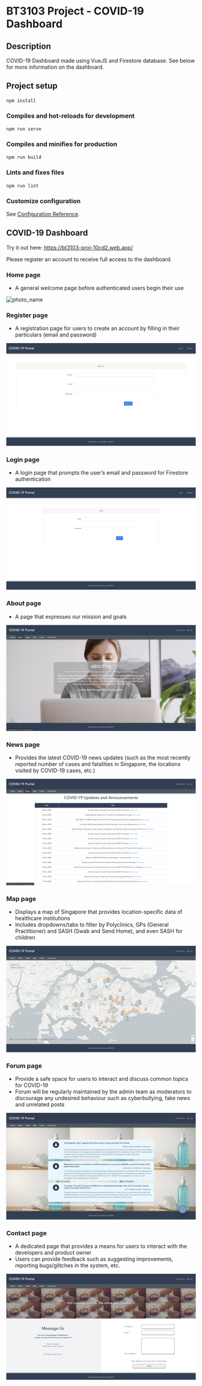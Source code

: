 # BT3103 Project - COVID-19 Dashboard

## Description

COVID-19 Dashboard made using VueJS and Firestore database. See below for more information on the dashboard.

## Project setup

```
npm install
```

### Compiles and hot-reloads for development

```
npm run serve
```

### Compiles and minifies for production

```
npm run build
```

### Lints and fixes files

```
npm run lint
```

### Customize configuration

See [Configuration Reference](https://cli.vuejs.org/config/).

## COVID-19 Dashboard

Try it out here: https://bt3103-proj-10cd2.web.app/

Please register an account to receive full access to the dashboard.

### Home page

- A general welcome page before authenticated users begin their use

![photo_name](photos/home.png)

### Register page

- A registration page for users to create an account by filling in their particulars (email and password)

![photo_name](photos/register.png)

### Login page

- A login page that prompts the user’s email and password for Firestore authentication

![photo_name](photos/login.png)

### About page

- A page that expresses our mission and goals

![photo_name](photos/about.png)

### News page

- Provides the latest COVID-19 news updates (such as the most recently reported number of cases and fatalities in
  Singapore, the locations visited by COVID-19 cases, etc.)

![photo_name](photos/news.png)

### Map page

- Displays a map of Singapore that provides location-specific data of healthcare institutions
- Includes dropdowns/tabs to filter by Polyclinics, GPs (General Practitioner) and SASH (Swab and Send Home), and even
  SASH for children

![photo_name](photos/map.png)

### Forum page

- Provide a safe space for users to interact and discuss common topics for COVID-19
- Forum will be regularly maintained by the admin team as moderators to discourage any undesired behaviour such as
  cyberbullying, fake news and unrelated posts

![photo_name](photos/forum.png)

### Contact page

- A dedicated page that provides a means for users to interact with the developers and product owner
- Users can provide feedback such as suggesting improvements, reporting bugs/glitches in the system, etc.

![photo_name](photos/contact.png)